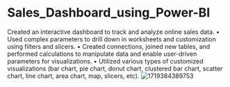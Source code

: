 # Sales_Dashboard_using_Power-BI
Created an interactive dashboard to track and analyze online sales data.
• Used complex parameters to drill down in worksheets and customization using filters and slicers.
• Created connections, joined new tables, and performed calculations to manipulate data and enable user-driven parameters for visualizations.
• Utilized various types of customized visualizations (bar chart, pie chart, donut chart, clustered bar chart, scatter chart, line chart, area chart, map, slicers, etc).
![1719384389753](https://github.com/user-attachments/assets/da5aba66-5e04-40d7-baf1-bdd5e033f56e)
